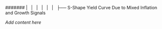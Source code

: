 ####### |   |   |   |   |   |   ├── S-Shape Yield Curve Due to Mixed Inflation and Growth Signals

*Add content here*